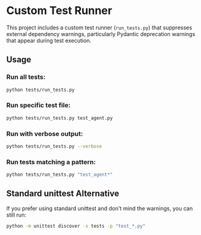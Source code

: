 # Custom Test Runner

This project includes a custom test runner (`run_tests.py`) that suppresses external dependency warnings, particularly Pydantic deprecation warnings that appear during test execution.

## Usage

### Run all tests:
```bash
python tests/run_tests.py
```

### Run specific test file:
```bash
python tests/run_tests.py test_agent.py
```

### Run with verbose output:
```bash
python tests/run_tests.py --verbose
```

### Run tests matching a pattern:
```bash
python tests/run_tests.py "test_agent*"
```

## Standard unittest Alternative

If you prefer using standard unittest and don't mind the warnings, you can still run:
```bash
python -m unittest discover -s tests -p "test_*.py"
```
